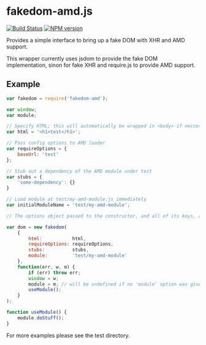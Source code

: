 fakedom-amd.js
======

[![Build Status](https://travis-ci.org/JamesBarwell/fakedom-amd.js.svg?branch=master)](https://travis-ci.org/JamesBarwell/fakedom-amd.js)
[![NPM version](https://badge.fury.io/js/fakedom-amd.svg)](http://badge.fury.io/js/fakedom-amd)

Provides a simple interface to bring up a fake DOM with XHR and AMD support.

This wrapper currently uses jsdom to provide the fake DOM implementation, sinon for fake XHR and require.js to provide AMD support.

## Example
```js
var fakedom = require('fakedom-amd');

var window;
var module;

// Specify HTML; this will automatically be wrapped in <body> if neccessary
var html = '<h1>test</h1>';

// Pass config options to AMD loader
var requireOptions = {
    baseUrl: 'test'
};

// Stub out a dependency of the AMD module under test
var stubs = {
    'some-dependency': {}
}

// Load module at test/my-amd-module.js immediately
var initialModuleName = 'test/my-amd-module';

// The options object passed to the constructor, and all of its keys, are optional. The callback is mandatory.

var dom = new fakedom(
    {
        html:           html,
        requireOptions: requireOptions,
        stubs:          stubs,
        module:         'test/my-amd-module'
    },
    function(err, w, m) {
        if (err) throw err;
        window = w;
        module = m; // will be undefined if no 'module' option was given
        useModule();
    }
);

function useModule() {
    module.doStuff();
}
```

For more examples please see the test directory.
